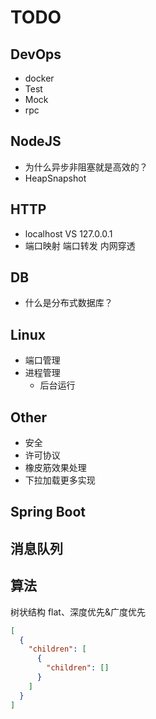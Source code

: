 # TODO

## DevOps

- docker
- Test
- Mock
- rpc

## NodeJS

- 为什么异步非阻塞就是高效的？
- HeapSnapshot

## HTTP

- localhost VS 127.0.0.1
- 端口映射 端口转发 内网穿透

## DB

- 什么是分布式数据库？

## Linux

- 端口管理
- 进程管理
  - 后台运行

## Other

- 安全
- 许可协议
- 橡皮筋效果处理
- 下拉加载更多实现

## Spring Boot

## 消息队列

## 算法

树状结构 flat、深度优先&广度优先

```JSON
[
  {
    "children": [
      {
        "children": []
      }
    ]
  }
]
```

